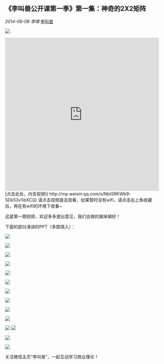## 《李叫兽公开课第一季》第一集：神奇的2X2矩阵

*2014-06-08* *李靖* [李叫兽](http://mp.weixin.qq.com/s/NbtSRKWb9-SDk53v1ibXCQ##)

![](http://mmbiz.qpic.cn/mmbiz/As7mscS0UODsUugictOlBhPnbSuHbKassYJcseNO0j1280oSXwlnGogVxZuTsRdb0cMopGZ5o17ib9hwmfK6XFsw/0?tp=webp&wxfrom=5)

<iframe allowfullscreen="" frameborder="0" height="502.5" src="http://v.qq.com/iframe/player.html?vid=o0130jxjln2&amp;width=670&amp;height=502.5&amp;auto=0" style="margin: 0px; padding: 0px; max-width: 100%; box-sizing: border-box !important; word-wrap: break-word !important; z-index: 1; width: 670px !important; height: 502.5px !important;" width="670"></iframe>
[点击此处，内含视频](  http://mp.weixin.qq.com/s/NbtSRKWb9-SDk53v1ibXCQ)
请点击视频直击观看，如果暂时没有wifi，请点击右上角收藏后，再在有wifi的环境下收看~

这是第一期视频，欢迎多多提出意见，我们会做的越来越好！

下面的部分演讲的PPT（多图慎入）：

![](http://mmbiz.qpic.cn/mmbiz/As7mscS0UODsUugictOlBhPnbSuHbKassV3a7sbNichZWmIterRtWURyrwicQCfVOgWJicfKtkKUt6vnckrLPGyBJQ/0?tp=webp&wxfrom=5&wx_lazy=1)

![](http://mmbiz.qpic.cn/mmbiz/As7mscS0UODsUugictOlBhPnbSuHbKassNh9gJSw07icWkCzmoCrIlqgJ57ibyyxvFe45NKIh6YXNFoqwk4g0UQ9g/0?tp=webp&wxfrom=5&wx_lazy=1)

![](http://mmbiz.qpic.cn/mmbiz/As7mscS0UODsUugictOlBhPnbSuHbKassN1sZVqgJromeMG9NmjPs2HPQJcdH21b4dwEicTKX3PlRsPSibgW9rRTA/0?tp=webp&wxfrom=5&wx_lazy=1)

![](http://mmbiz.qpic.cn/mmbiz/As7mscS0UODsUugictOlBhPnbSuHbKassWLlicm3P3ibZIia43j9BwXDrpMO4pt0ibwQ5O3icNbNxThFvv6f5icY8UPXA/0?tp=webp&wxfrom=5&wx_lazy=1)

![](http://mmbiz.qpic.cn/mmbiz/As7mscS0UODsUugictOlBhPnbSuHbKassBRbbt4icZz8Reiahs6SX2L9nw4DbEBuricpqdZkHnAeEhr5NYANza7qyg/0)

![](http://mmbiz.qpic.cn/mmbiz/As7mscS0UODsUugictOlBhPnbSuHbKasswUWkibtRDa0kmtrFtN9yzNI5yzpPFEnibj6lBiaKE3r0qfMLxSibRr4Sdw/0)

![](http://mmbiz.qpic.cn/mmbiz/As7mscS0UODsUugictOlBhPnbSuHbKassHJic6dyl2x0vmZjzm5KnVtW4RceWUAeb9XU29oxDwiaX2coKzbE7ShWQ/0?tp=webp&wxfrom=5&wx_lazy=1)

![](http://mmbiz.qpic.cn/mmbiz/As7mscS0UODsUugictOlBhPnbSuHbKassZcs2ER4V1wdTIO5gjOZ9XlDgZrO9U4NLUicSjA1XVnWTO6ggicJIpRAg/0?tp=webp&wxfrom=5&wx_lazy=1)

![](http://mmbiz.qpic.cn/mmbiz/As7mscS0UODsUugictOlBhPnbSuHbKassO7wSJIU3MArEhtTOG5Zp2OBQbLYjibWIv1Xcjy4kDMXDmTRMNfUwD1g/0?tp=webp&wxfrom=5&wx_lazy=1)

![](http://mmbiz.qpic.cn/mmbiz/As7mscS0UODsUugictOlBhPnbSuHbKasswNlKjVya9v1djFE2QJka0b7mksUH0JeqIMNOlLywJbWgyXugszWYKQ/0?tp=webp&wxfrom=5&wx_lazy=1)

![](http://mmbiz.qpic.cn/mmbiz/As7mscS0UODsUugictOlBhPnbSuHbKass8unXp8Zlj2zAYJySYNwlTLwn3k0FiaIcnHsSpjT0QMpltIzc0ZHicO5A/0?tp=webp&wxfrom=5&wx_lazy=1)
![](http://mmbiz.qpic.cn/mmbiz/As7mscS0UODsUugictOlBhPnbSuHbKassBicBiasFqu4U7DvVsBvCrs4d6e0abJJSFCAQc77fjkCiasMRGficroR8AA/0?tp=webp&wxfrom=5&wx_lazy=1)

![](http://mmbiz.qpic.cn/mmbiz/As7mscS0UODsUugictOlBhPnbSuHbKassO4ooEiawJq0ZQ8ImOb4GJ2dcba31CvLcdJCaoktYcUNhEnNY4zTawyA/0?tp=webp&wxfrom=5&wx_lazy=1)

![](http://mmbiz.qpic.cn/mmbiz/As7mscS0UODsUugictOlBhPnbSuHbKass6EORLbPcDgPicHljIRSbaNKurAKrMjG51gMJz4icr8qbHzH8AKziaC2Ew/0?tp=webp&wxfrom=5&wx_lazy=1)

关注微信主页“李叫兽”，一起互动学习商业理论！
